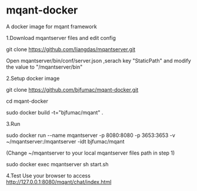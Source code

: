 # mqant-docker
A docker image for mqant framework

1.Download mqantserver files and edit config

git clone https://github.com/liangdas/mqantserver.git

Open mqantserver/bin/conf/server.json ,serach key "StaticPath" and modify the value to "/mqantserver/bin"


2.Setup docker image

git clone https://github.com/bjfumac/mqant-docker.git

cd mqant-docker

sudo docker build -t="bjfumac/mqant" .


3.Run

sudo docker run --name mqantserver -p 8080:8080 -p 3653:3653 -v ~/mqantserver:/mqantserver -idt bjfumac/mqant

(Change ~/mqantserver to your local mqantserver files path in step 1)

sudo docker exec mqantserver sh start.sh

4.Test
Use your browser to access http://127.0.0.1:8080/mqant/chat/index.html

